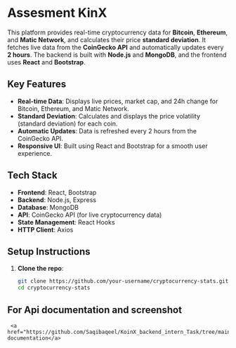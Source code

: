 # Assesment KinX

This platform provides real-time cryptocurrency data for **Bitcoin**, **Ethereum**, and **Matic Network**, and calculates their price **standard deviation**. It fetches live data from the **CoinGecko API** and automatically updates every **2 hours**. The backend is built with **Node.js** and **MongoDB**, and the frontend uses **React** and **Bootstrap**.

## Key Features
- **Real-time Data**: Displays live prices, market cap, and 24h change for Bitcoin, Ethereum, and Matic Network.
- **Standard Deviation**: Calculates and displays the price volatility (standard deviation) for each coin.
- **Automatic Updates**: Data is refreshed every 2 hours from the CoinGecko API.
- **Responsive UI**: Built using React and Bootstrap for a smooth user experience.

## Tech Stack
- **Frontend**: React, Bootstrap
- **Backend**: Node.js, Express
- **Database**: MongoDB
- **API**: CoinGecko API (for live cryptocurrency data)
- **State Management**: React Hooks
- **HTTP Client**: Axios

## Setup Instructions
1. **Clone the repo**:
   ```bash
   git clone https://github.com/your-username/cryptocurrency-stats.git
   cd cryptocurrency-stats
  ## For Api documentation and screenshot 
     <a href="https://github.com/Saqibaqeel/KoinX_backend_intern_Task/tree/main/DocumentationAndScreentShot"> documentation</a>

